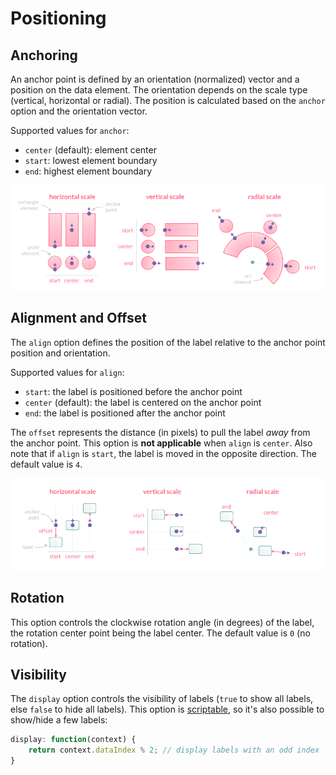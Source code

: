 # Positioning

## Anchoring

An anchor point is defined by an orientation (normalized) vector and a position on the data element. The orientation depends on the scale type (vertical, horizontal or radial). The position is calculated based on the `anchor` option and the orientation vector.

Supported values for `anchor`:
- `center` (default): element center
- `start`: lowest element boundary
- `end`: highest element boundary

![chartjs-plugin-datalabels](assets/anchor.png)

## Alignment and Offset

The `align` option defines the position of the label relative to the anchor point position and orientation.

Supported values for `align`:
- `start`: the label is positioned before the anchor point
- `center` (default): the label is centered on the anchor point
- `end`: the label is positioned after the anchor point

The `offset` represents the distance (in pixels) to pull the label *away* from the anchor point. This option is **not applicable** when `align` is `center`. Also note that if `align` is `start`, the label is moved in the opposite direction. The default value is `4`.

![chartjs-plugin-datalabels](assets/align.png)

## Rotation

This option controls the clockwise rotation angle (in degrees) of the label, the rotation center point being the label center. The default value is `0` (no rotation).

## Visibility

The `display` option controls the visibility of labels (`true` to show all labels, else `false` to hide all labels). This option is [scriptable](options.md#scriptable-options), so it's also possible to show/hide a few labels:

```javascript
display: function(context) {
    return context.dataIndex % 2; // display labels with an odd index
}
```
